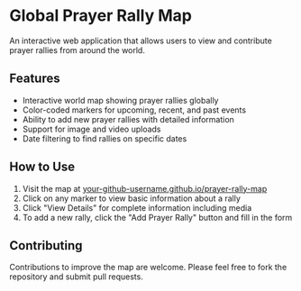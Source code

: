 # Global Prayer Rally Map

An interactive web application that allows users to view and contribute prayer rallies from around the world.

## Features
- Interactive world map showing prayer rallies globally
- Color-coded markers for upcoming, recent, and past events
- Ability to add new prayer rallies with detailed information
- Support for image and video uploads
- Date filtering to find rallies on specific dates

## How to Use
1. Visit the map at [your-github-username.github.io/prayer-rally-map](https://your-github-username.github.io/prayer-rally-map)
2. Click on any marker to view basic information about a rally
3. Click "View Details" for complete information including media
4. To add a new rally, click the "Add Prayer Rally" button and fill in the form

## Contributing
Contributions to improve the map are welcome. Please feel free to fork the repository and submit pull requests.
